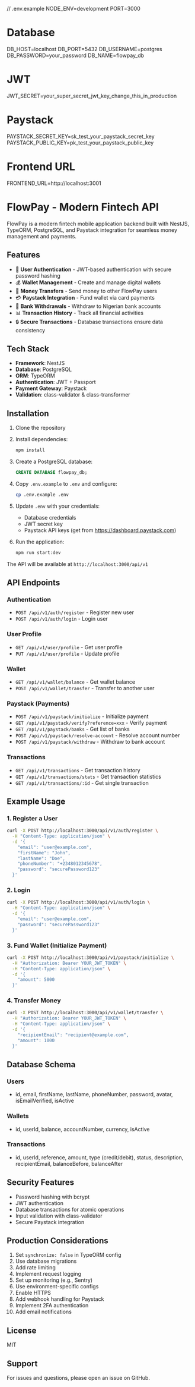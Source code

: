 // .env.example
NODE_ENV=development
PORT=3000

# Database
DB_HOST=localhost
DB_PORT=5432
DB_USERNAME=postgres
DB_PASSWORD=your_password
DB_NAME=flowpay_db

# JWT
JWT_SECRET=your_super_secret_jwt_key_change_this_in_production

# Paystack
PAYSTACK_SECRET_KEY=sk_test_your_paystack_secret_key
PAYSTACK_PUBLIC_KEY=pk_test_your_paystack_public_key

# Frontend URL
FRONTEND_URL=http://localhost:3001

# FlowPay - Modern Fintech API

FlowPay is a modern fintech mobile application backend built with NestJS, TypeORM, PostgreSQL, and Paystack integration for seamless money management and payments.

## Features

- 🔐 **User Authentication** - JWT-based authentication with secure password hashing
- 💰 **Wallet Management** - Create and manage digital wallets
- 💸 **Money Transfers** - Send money to other FlowPay users
- 💳 **Paystack Integration** - Fund wallet via card payments
- 🏦 **Bank Withdrawals** - Withdraw to Nigerian bank accounts
- 📊 **Transaction History** - Track all financial activities
- 🔒 **Secure Transactions** - Database transactions ensure data consistency

## Tech Stack

- **Framework**: NestJS
- **Database**: PostgreSQL
- **ORM**: TypeORM
- **Authentication**: JWT + Passport
- **Payment Gateway**: Paystack
- **Validation**: class-validator & class-transformer

## Installation

1. Clone the repository
2. Install dependencies:
   ```bash
   npm install
   ```

3. Create a PostgreSQL database:
   ```sql
   CREATE DATABASE flowpay_db;
   ```

4. Copy `.env.example` to `.env` and configure:
   ```bash
   cp .env.example .env
   ```

5. Update `.env` with your credentials:
   - Database credentials
   - JWT secret key
   - Paystack API keys (get from https://dashboard.paystack.com)

6. Run the application:
   ```bash
   npm run start:dev
   ```

The API will be available at `http://localhost:3000/api/v1`

## API Endpoints

### Authentication
- `POST /api/v1/auth/register` - Register new user
- `POST /api/v1/auth/login` - Login user

### User Profile
- `GET /api/v1/user/profile` - Get user profile
- `PUT /api/v1/user/profile` - Update profile

### Wallet
- `GET /api/v1/wallet/balance` - Get wallet balance
- `POST /api/v1/wallet/transfer` - Transfer to another user

### Paystack (Payments)
- `POST /api/v1/paystack/initialize` - Initialize payment
- `GET /api/v1/paystack/verify?reference=xxx` - Verify payment
- `GET /api/v1/paystack/banks` - Get list of banks
- `POST /api/v1/paystack/resolve-account` - Resolve account number
- `POST /api/v1/paystack/withdraw` - Withdraw to bank account

### Transactions
- `GET /api/v1/transactions` - Get transaction history
- `GET /api/v1/transactions/stats` - Get transaction statistics
- `GET /api/v1/transactions/:id` - Get single transaction

## Example Usage

### 1. Register a User
```bash
curl -X POST http://localhost:3000/api/v1/auth/register \
  -H "Content-Type: application/json" \
  -d '{
    "email": "user@example.com",
    "firstName": "John",
    "lastName": "Doe",
    "phoneNumber": "+2348012345678",
    "password": "securePassword123"
  }'
```

### 2. Login
```bash
curl -X POST http://localhost:3000/api/v1/auth/login \
  -H "Content-Type: application/json" \
  -d '{
    "email": "user@example.com",
    "password": "securePassword123"
  }'
```

### 3. Fund Wallet (Initialize Payment)
```bash
curl -X POST http://localhost:3000/api/v1/paystack/initialize \
  -H "Authorization: Bearer YOUR_JWT_TOKEN" \
  -H "Content-Type: application/json" \
  -d '{
    "amount": 5000
  }'
```

### 4. Transfer Money
```bash
curl -X POST http://localhost:3000/api/v1/wallet/transfer \
  -H "Authorization: Bearer YOUR_JWT_TOKEN" \
  -H "Content-Type: application/json" \
  -d '{
    "recipientEmail": "recipient@example.com",
    "amount": 1000
  }'
```

## Database Schema

### Users
- id, email, firstName, lastName, phoneNumber, password, avatar, isEmailVerified, isActive

### Wallets
- id, userId, balance, accountNumber, currency, isActive

### Transactions
- id, userId, reference, amount, type (credit/debit), status, description, recipientEmail, balanceBefore, balanceAfter

## Security Features

- Password hashing with bcrypt
- JWT authentication
- Database transactions for atomic operations
- Input validation with class-validator
- Secure Paystack integration

## Production Considerations

1. Set `synchronize: false` in TypeORM config
2. Use database migrations
3. Add rate limiting
4. Implement request logging
5. Set up monitoring (e.g., Sentry)
6. Use environment-specific configs
7. Enable HTTPS
8. Add webhook handling for Paystack
9. Implement 2FA authentication
10. Add email notifications

## License

MIT

## Support

For issues and questions, please open an issue on GitHub.